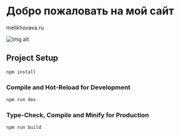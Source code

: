 # Добро пожаловать на мой сайт

melikhovava.ru

![Img alt](https://i.pinimg.com/736x/ac/58/79/ac587949f0047864606fe9254d06506b.jpg)

## Project Setup

```sh
npm install
```

### Compile and Hot-Reload for Development

```sh
npm run dev
```

### Type-Check, Compile and Minify for Production

```sh
npm run build
```
